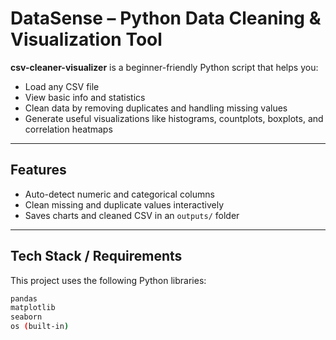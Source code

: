 # DataSense – Python Data Cleaning & Visualization Tool

**csv-cleaner-visualizer** is a beginner-friendly Python script that helps you:
- Load any CSV file
- View basic info and statistics
- Clean data by removing duplicates and handling missing values
- Generate useful visualizations like histograms, countplots, boxplots, and correlation heatmaps

---

## Features
- Auto-detect numeric and categorical columns
- Clean missing and duplicate values interactively
- Saves charts and cleaned CSV in an `outputs/` folder

---

## Tech Stack / Requirements

This project uses the following Python libraries:

```bash
pandas
matplotlib
seaborn
os (built-in)

